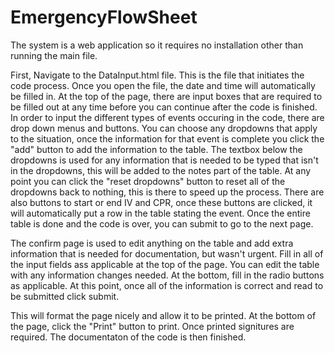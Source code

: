 # EmergencyFlowSheet

The system is a web application so it requires no installation other than running the main file.

First, Navigate to the DataInput.html file. This is the file that initiates the code process.
Once you open the file, the date and time will automatically be filled in.
At the top of the page, there are input boxes that are required to be filled out at any time before you can continue after the code is finished.
In order to input the different types of events occuring in the code, there are drop down menus and buttons.
You can choose any dropdowns that apply to the situation, once the information for that event is complete you click the "add" button to add the information to the table.
The textbox below the dropdowns is used for any information that is needed to be typed that isn't in the dropdowns, this will be added to the notes part of the table.
At any point you can click the "reset dropdowns" button to reset all of the dropdowns back to nothing, this is there to speed up the process.
There are also buttons to start or end IV and CPR, once these buttons are clicked, it will automatically put a row in the table stating the event.
Once the entire table is done and the code is over, you can submit to go to the next page.

The confirm page is used to edit anything on the table and add extra information that is needed for documentation, but wasn't urgent.
Fill in all of the input fields ass applicable at the top of the page.
You can edit the table with any information changes needed.
At the bottom, fill in the radio buttons as applicable.
At this point, once all of the information is correct and read to be submitted click submit.

This will format the page nicely and allow it to be printed.
At the bottom of the page, click the "Print" button to print.
Once printed signitures are required.
The documentaton of the code is then finished.
